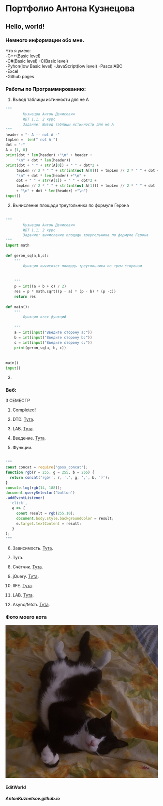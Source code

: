 # Портфолио Антона Кузнецова
## Hello, world!
### Немного информации обо мне.
Что я умею:  
-C++(Basic level)  
-С#(Basic level)
-С(Basic level)  
-Pyhon(low Basic level)
-JavaScript(low level)
-PascalABC  
-Excel  
-Github pages  
### Работы по Программированию:
1. Вывод таблицы истинности для не A   

```Python  
"""
		Кузнецов Антон Денисович 
		ИВТ 1.1, 2 курс
		Задание: Вывод таблицы истинности для не A  
"""
header = "- A -- not A -"
tmpLen =  len(" not A ")
dot = "-"
A = [1, 0]
print(dot * len(header) +"\n" + header + 
     "\n" + dot * len(header))
print(dot + " " + str(A[0]) + " " + dot*2 +
	 tmpLen // 2 * " " + str(int(not A[0])) + tmpLen // 2 * " " + dot +
	 "\n" + dot * len(header) +"\n" +
	 dot + " " + str(A[1]) + " " + dot*2 +
	 tmpLen // 2 * " " + str(int(not A[1])) + tmpLen // 2 * " " + dot 
	 + "\n" + dot * len(header) +"\n")
input()  

```

2. Вычисление площади треугольника по формуле Герона

```Python  

"""
		Кузнецов Антон Денисович 
		ИВТ 1.1, 2 курс
		Задание: вычисление площади треугольника по формуле Герона
"""
import math

def geron_sq(a,b,c):
	"""
		Функция вычисляет площадь треугольника по трем сторонам.


	"""
	p = int((a + b + c) / 2)
	res = p * math.sqrt((p - a) * (p - b) * (p -c))
	return res

def main():
	"""
		Функция всех функций
		
	"""
	a = int(input("Введите сторону a:"))
	b = int(input("Введите сторону b:"))
	c = int(input("Введите сторону c:"))
	print(geron_sq(a, b, c))


main()
input()  

```
3.

### Веб:
3 СЕМЕСТР

1. Completed!

2. DTD.
[Тута](https://github.com/Fourwqw/AntonKuznetsov.github.io/tree/master/part2).

3. LAB.
[Тута](https://github.com/Fourwqw/AntonKuznetsov.github.io/tree/master/part2).

4. Введение.
[Тута](https://kodaktor.ru/task_18c81).

5. Функции. 

```JavaScript 

"""
const concat = require('goss_concat');
function rgb(r = 255, g = 255, b = 255) {
  return concat('rgb(', r, ',', g, ',', b, ')');
}
console.log(rgb(14, 188)); 
document.querySelector('button')
.addEventListener(
  'click',
   e => {
     const result = rgb(255,10);
     document.body.style.backgroundColor = result;
     e.target.textContent = result; 
   }
);
"""
```

6. Зависимость.
[Тута](https://kodaktor.ru/task_func_8589b).

7. Тута.

8. Счётчик.
[Тута](https://kodaktor.ru/2c4cefb_bbbd4).

9. jQuery.
[Тута](https://kodaktor.ru/zzzzzzz_376d7).

10. IIFE.
[Тута](https://kodaktor.ru/16102018_8cd7e).

11. LAB.
[Тута](https://kodaktor.ru/08fd736_140f4).

12. Async/fetch. 
[Тута](https://kodaktor.ru/13112018_04372).

### Фото моего кота
![MyCat](руби.jpg "Mimimi")
#### EditWorld
##### AntonKuznetsov.github.io
